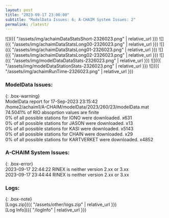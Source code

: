 ```yaml
---
layout: post
title: "2023-09-17 23:00:00"
subtitle: "ModelData Issues: 6; A-CHAIM System Issues: 2"
permalink: /latest/
---
```


![]({{ "/assets/img/achaimDataStatsShort-2326023.png" | relative_url }})
![]({{ "/assets/img/achaimDataStatsLong00-2326023.png" | relative_url }})
![]({{ "/assets/img/achaimDataStatsLong01-2326023.png" | relative_url }})
![]({{ "/assets/img/achaimDataStatsLong02-2326023.png" | relative_url }})
![]({{ "/assets/img/modelDataDataStats-2326023.png" | relative_url }})
![]({{ "/assets/img/modelDataStationStats-2326023.png" | relative_url }})
![]({{ "/assets/img/achaimRunTime-2326023.png" | relative_url }})


### ModelData Issues:  
  
{: .box-warning}  
 ModelData report for 17-Sep-2023 23:15:42   
 /home2/achaim1/A-CHAIM/modelData/2023/260/23/modelData.mat   
 74.5041% of RIO absoprtion values are finite   
 0% of all possible stations for IONO were downloaded. x631   
 0% of all possible stations for JASON were downloaded. x13   
 0% of all possible stations for KASI were downloaded. x5143   
 0% of all possible stations for CHAIN were downloaded. x29   
 0% of all possible stations for KARTVERKET were downloaded. x4852   
  
### A-CHAIM System Issues:  
  
{: .box-error}  
2023-09-17 22:44:22 RINEX is neither version 2.xx or 3.xx  
2023-09-17 23:44:44 RINEX is neither version 2.xx or 3.xx  

### Logs:  
  
{: .box-note}  
[Logs.zip]({{ "/assets/other/logs.zip" | relative_url }})  
[Log Info]({{ "/logInfo" | relative_url }})  
